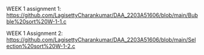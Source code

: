 WEEK 1 assignment 1: https://github.com/LagisettyCharankumar/DAA_2203A51606/blob/main/Bubble%20sort%20W-1-1.c

WEEK 1 Assignment 2: https://github.com/LagisettyCharankumar/DAA_2203A51606/blob/main/Selection%20sort%20W-1-2.c
